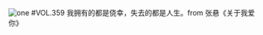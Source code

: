 ![one](http://image.wufazhuce.com/FrBwNGOL_qCPLV164I0H8Iv1rqMV)
#VOL.359
我拥有的都是侥幸，失去的都是人生。from 张悬《关于我爱你》